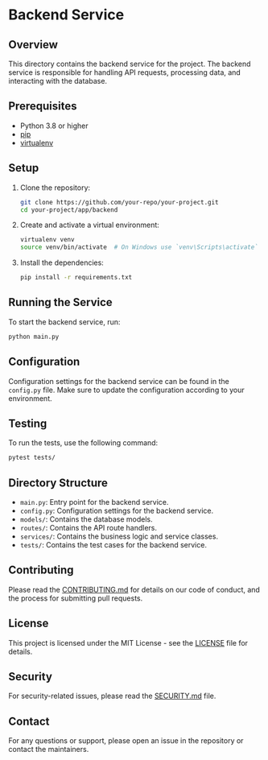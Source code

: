 # Backend Service

## Overview

This directory contains the backend service for the project. The backend service is responsible for handling API requests, processing data, and interacting with the database.

## Prerequisites

- Python 3.8 or higher
- [pip](https://pip.pypa.io/en/stable/installation/)
- [virtualenv](https://virtualenv.pypa.io/en/latest/installation.html)

## Setup

1. Clone the repository:

    ```sh
    git clone https://github.com/your-repo/your-project.git
    cd your-project/app/backend
    ```

2. Create and activate a virtual environment:

    ```sh
    virtualenv venv
    source venv/bin/activate  # On Windows use `venv\Scripts\activate`
    ```

3. Install the dependencies:

    ```sh
    pip install -r requirements.txt
    ```

## Running the Service

To start the backend service, run:

```sh
python main.py
```

## Configuration

Configuration settings for the backend service can be found in the `config.py` file. Make sure to update the configuration according to your environment.

## Testing

To run the tests, use the following command:

```sh
pytest tests/
```

## Directory Structure

- `main.py`: Entry point for the backend service.
- `config.py`: Configuration settings for the backend service.
- `models/`: Contains the database models.
- `routes/`: Contains the API route handlers.
- `services/`: Contains the business logic and service classes.
- `tests/`: Contains the test cases for the backend service.

## Contributing

Please read the [CONTRIBUTING.md](../../CONTRIBUTING.md) for details on our code of conduct, and the process for submitting pull requests.

## License

This project is licensed under the MIT License - see the [LICENSE](../../LICENSE) file for details.

## Security

For security-related issues, please read the [SECURITY.md](../../SECURITY.md) file.

## Contact

For any questions or support, please open an issue in the repository or contact the maintainers.
